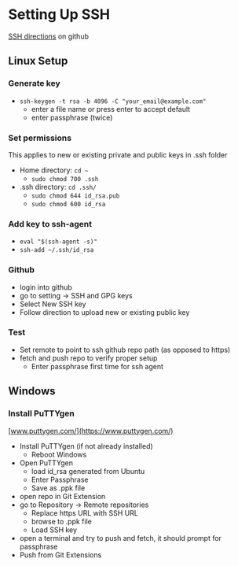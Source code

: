 # Setting Up SSH

[SSH directions](https://help.github.com/articles/generating-a-new-ssh-key-and-adding-it-to-the-ssh-agent/) on github

## Linux Setup

### Generate key

* `ssh-keygen -t rsa -b 4096 -C "your_email@example.com"`
	* enter a file name or press enter to accept default
	* enter passphrase (twice)
### Set permissions
This applies to new or existing private and public keys in .ssh folder

 * Home directory: `cd ~`
	* `sudo chmod 700 .ssh`
* .ssh directory: `cd .ssh/`
	* `sudo chmod 644 id_rsa.pub`
	* `sudo chmod 600 id_rsa`
	
### Add key to ssh-agent

* `eval "$(ssh-agent -s)"`
* `ssh-add ~/.ssh/id_rsa`
 
### Github
* login into github
* go to setting -> SSH and GPG keys
* Select New SSH key
* Follow direction to upload new or existing public key

### Test
 * Set remote to point to ssh github repo path (as opposed to https)
 * fetch and push repo to verify proper setup
 	* Enter passphrase first time for ssh agent

## Windows
### Install PuTTYgen
[www.puttygen.com/](https://www.puttygen.com/)

* Install PuTTYgen (if not already installed)
	* Reboot Windows
* Open PuTTYgen
	* load id_rsa generated from Ubuntu
	* Enter Passphrase
	* Save as .ppk file
* open repo in Git Extension
* go to Repository -> Remote repositories
	* Replace https URL with SSH URL
	* browse to .ppk file
	* Load SSH key
* open a terminal and try to push and fetch, it should prompt for passphrase
* Push from Git Extensions
